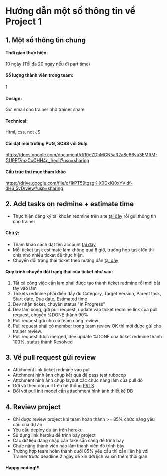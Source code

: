 # Hướng dẫn một số thông tin về Project 1

## 1. Một số thông tin chung
#### Thời gian thực hiện:
10 ngày (Tối đa 20 ngày nếu đi part time)
#### Số lượng thành viên trong team:
1
#### Design:
Gửi email cho trainer nhờ trainer share
#### Technical:
Html, css, not JS

#### Cài đặt môi trường PUG, SCSS với Gulp
https://docs.google.com/document/d/10eZDhMGN5aR2a8e66vu3EMftM-GU9Ef7mzCuOHH4c_I/edit?usp=sharing
#### Cấu trúc thư mục tham khảo
https://drive.google.com/file/d/1kPT59tgzgK-X0DxlQ0xYVldf-dH6_5yD/view?usp=sharing

## 2. Add tasks on redmine + estimate time
- Thực hiện đăng ký tài khoản redmine trên site [tại đây](https://edu-redmine.sun-asterisk.vn/) rồi gửi thông tin cho trainer
#### Chú ý:
- Tham khảo cách đặt tên account [tại đây](https://github.com/framgia/Training-Guideline/blob/master/Rails/RegisterEduRedmine.png)
- Mỗi ticket task estimate làm không quá 8 giờ, trường hợp task lớn thì chia nhỏ nhiều ticket để thực hiện.
- Chuyển đổi trạng thái ticket theo hướng dẫn [tại đây](https://github.com/framgia/Training-Guideline/blob/master/WorkingProcess/redmine/redmine.md)

#### Quy trình chuyển đổi trạng thái của ticket như sau:
1. Tất cả công việc cần làm phải được tạo thành ticket redmine rồi mới bắt tay vào làm
2. Tickets redmine phải điền đầy đủ Category, Target Version, Parent task, Start date, Due date, Estimated time
3. Dev nhận ticket, chuyển status "In Progress"
4. Dev làm xong, gửi pull request, update vào ticket redmine link của pull request, chuyển %DONE thành 90%
5. Pull request gửi cho cả team cùng review
6. Pull request phải có member trong team review OK thì mới được gửi cho trainer review.
7. Pull request được merged, dev update %DONE của ticket redmine thành 100%, status thành Resolved

## 3. Về pull request gửi review
- Attchment link ticket redmine vào pull
- Attchment hình ảnh chụp kết quả đã pass test rubocop
- Attchment hình ảnh chụp layout các chức năng làm của pull đó
- Gửi và theo dõi pull trên hệ thống [PRTS](https://prts.sun-asterisk.vn/)
- Đối với pull init model cần attachment hình ảnh thiết kế DB

## 4. Review project
- Chỉ được review project khi team hoàn thành >= 85% chức năng yêu cầu của dự án
- Yêu cầu deploy dự án trên heroku
- Sử dụng link heroku để trình bày project
- Các dữ liệu đăng nhập cần fake sẵn sàng để trình bày
- Chức năng thành viên nào làm thành viên đó trình bày
- Trường hợp team hoàn thành dưới 85% yêu cầu thì cần liên hệ với Trainer trước deadline 2 ngày để xin dời lịch và xin thêm thời gian

#### Happy coding!!!
